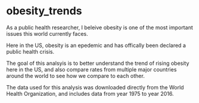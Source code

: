 # obesity_trends 

As a public health researcher, I beleive obesity is one of the most important issues this world currently faces. 

Here in the US, obesity is an epedemic and has offically been declared a public health crisis.

The goal of this analsyis is to better understand the trend of rising obesity here in the US, and also compare rates from multiple major countries around the world to see how we compare
to each other.

The data used for this analysis was downloaded directly from the World Health Organization, and includes data from year 1975 to year 2016.

